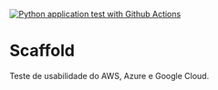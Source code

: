 [![Python application test with Github Actions](https://github.com/marcelojunior1/scaffold/actions/workflows/main.yml/badge.svg)](https://github.com/marcelojunior1/scaffold/actions/workflows/main.yml)

# Scaffold
Teste de usabilidade do AWS, Azure e Google Cloud.
